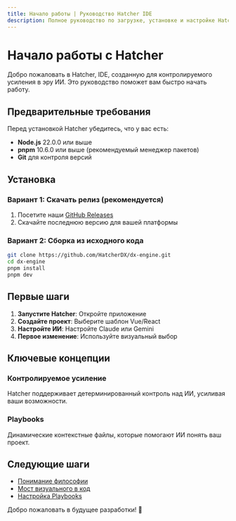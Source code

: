 ```yaml
---
title: Начало работы | Руководство Hatcher IDE
description: Полное руководство по загрузке, установке и настройке Hatcher IDE для начала вашего пути в контролируемой разработке с ИИ
---
```


# Начало работы с Hatcher

Добро пожаловать в Hatcher, IDE, созданную для контролируемого усиления в эру ИИ. Это руководство поможет вам быстро начать работу.

## Предварительные требования

Перед установкой Hatcher убедитесь, что у вас есть:

- **Node.js** 22.0.0 или выше
- **pnpm** 10.6.0 или выше (рекомендуемый менеджер пакетов)
- **Git** для контроля версий

## Установка

### Вариант 1: Скачать релиз (рекомендуется)

1. Посетите наши [GitHub Releases](https://github.com/HatcherDX/dx-engine/releases)
2. Скачайте последнюю версию для вашей платформы

### Вариант 2: Сборка из исходного кода

```bash
git clone https://github.com/HatcherDX/dx-engine.git
cd dx-engine
pnpm install
pnpm dev
```

## Первые шаги

1. **Запустите Hatcher**: Откройте приложение
2. **Создайте проект**: Выберите шаблон Vue/React
3. **Настройте ИИ**: Настройте Claude или Gemini
4. **Первое изменение**: Используйте визуальный выбор

## Ключевые концепции

### Контролируемое усиление

Hatcher поддерживает детерминированный контроль над ИИ, усиливая ваши возможности.

### Playbooks

Динамические контекстные файлы, которые помогают ИИ понять ваш проект.

## Следующие шаги

- [Понимание философии](/ru/philosophy)
- [Мост визуального в код](/ru/visual-to-code)
- [Настройка Playbooks](/ru/playbooks)

Добро пожаловать в будущее разработки! 🚀
